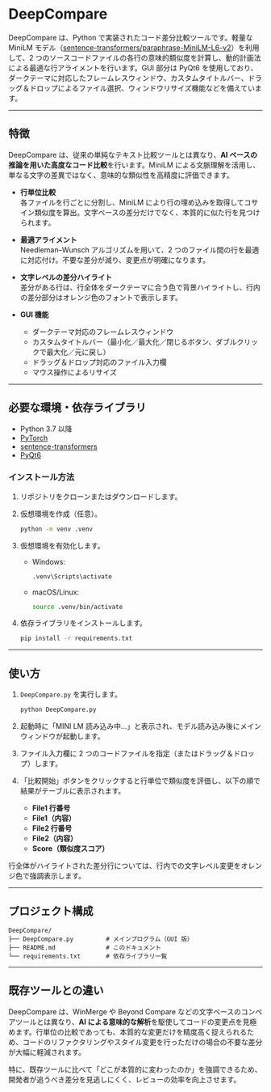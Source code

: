 # DeepCompare

DeepCompare は、Python で実装されたコード差分比較ツールです。軽量な MiniLM モデル（[sentence-transformers/paraphrase-MiniLM-L6-v2](https://huggingface.co/sentence-transformers/paraphrase-MiniLM-L6-v2)）を利用して、2 つのソースコードファイルの各行の意味的類似度を計算し、動的計画法による最適な行アライメントを行います。GUI 部分は PyQt6 を使用しており、ダークテーマに対応したフレームレスウィンドウ、カスタムタイトルバー、ドラッグ＆ドロップによるファイル選択、ウィンドウリサイズ機能などを備えています。

---

## 特徴

DeepCompare は、従来の単純なテキスト比較ツールとは異なり、**AI ベースの推論を用いた高度なコード比較**を行います。MiniLM による文脈理解を活用し、単なる文字の差異ではなく、意味的な類似性を高精度に評価できます。

- **行単位比較**  
  各ファイルを行ごとに分割し、MiniLM により行の埋め込みを取得してコサイン類似度を算出。文字ベースの差分だけでなく、本質的に似た行を見つけられます。

- **最適アライメント**  
  Needleman–Wunsch アルゴリズムを用いて、2 つのファイル間の行を最適に対応付け。不要な差分が減り、変更点が明確になります。

- **文字レベルの差分ハイライト**  
  差分がある行は、行全体をダークテーマに合う色で背景ハイライトし、行内の差分部分はオレンジ色のフォントで表示します。

- **GUI 機能**  
  - ダークテーマ対応のフレームレスウィンドウ  
  - カスタムタイトルバー（最小化／最大化／閉じるボタン、ダブルクリックで最大化／元に戻し）  
  - ドラッグ＆ドロップ対応のファイル入力欄  
  - マウス操作によるリサイズ

---

## 必要な環境・依存ライブラリ

- Python 3.7 以降
- [PyTorch](https://pytorch.org/)
- [sentence-transformers](https://www.sbert.net/)
- [PyQt6](https://pypi.org/project/PyQt6/)

### インストール方法

1. リポジトリをクローンまたはダウンロードします。
2. 仮想環境を作成（任意）。

   ```bash
   python -m venv .venv
   ```
3. 仮想環境を有効化します。

   - Windows:

     ```bash
     .venv\Scripts\activate
     ```
   - macOS/Linux:

     ```bash
     source .venv/bin/activate
     ```
4. 依存ライブラリをインストールします。

   ```bash
   pip install -r requirements.txt
   ```

---

## 使い方

1. `DeepCompare.py` を実行します。

   ```bash
   python DeepCompare.py
   ```
2. 起動時に「MINI LM 読み込み中...」と表示され、モデル読み込み後にメインウィンドウが起動します。
3. ファイル入力欄に 2 つのコードファイルを指定（またはドラッグ＆ドロップ）します。
4. 「比較開始」ボタンをクリックすると行単位で類似度を評価し、以下の順で結果がテーブルに表示されます。

   - **File1 行番号**  
   - **File1（内容）**  
   - **File2 行番号**  
   - **File2（内容）**  
   - **Score（類似度スコア）**

行全体がハイライトされた差分行については、行内での文字レベル変更をオレンジ色で強調表示します。

---

## プロジェクト構成

```
DeepCompare/
├── DeepCompare.py         # メインプログラム（GUI 版）
├── README.md              # このドキュメント
└── requirements.txt       # 依存ライブラリ一覧
```

---

## 既存ツールとの違い

DeepCompare は、WinMerge や Beyond Compare などの文字ベースのコンペアツールとは異なり、**AI による意味的な解析**を駆使してコードの変更点を見極めます。行単位の比較であっても、本質的な変更だけを精度高く捉えられるため、コードのリファクタリングやスタイル変更を行っただけの場合の不要な差分が大幅に軽減されます。

特に、既存ツールに比べて「どこが本質的に変わったのか」を強調できるため、開発者が追うべき差分を見逃しにくく、レビューの効率を向上させます。
